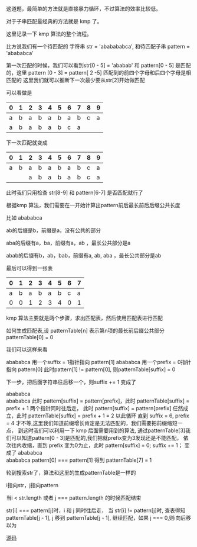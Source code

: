 这道题，最简单的方法就是直接暴力循环，不过算法的效率比较低。

对于子串匹配最经典的方法就是 kmp 了。

这里记录一下 kmp 算法的整个流程。

比方说我们有一个待匹配的 字符串 str = 'ababababca', 和待匹配子串 pattern  = 'abababca'

第一次匹配的时候，我们可以看到str[0 - 5] = 'ababab' 和 pattern[0 - 5] 是匹配的，这里 pattern [0 - 3] = pattern[ 2 -5] 匹配到的前四个字母和后四个字母是相匹配的
这里我们就可以推断下一次最少要从str[2]开始做匹配

可以看做是

| 0   | 1   | 2   | 3   | 4   | 5   | 6   | 7   | 8   | 9   |
| --- | --- | --- | --- | --- | --- | --- | --- | --- | --- |
| a   | b   | a   | b   | a   | b   | a   | b   | c   | a   |
| a   | b   | a   | b   | a   | b   | c   | a   |     |     |

下一次匹配就变成


| 0   | 1   | 2   | 3   | 4   | 5   | 6   | 7   | 8   | 9   |
| --- | --- | --- | --- | --- | --- | --- | --- | --- | --- |
| a   | b   | a   | b   | a   | b   | a   | b   | c   | a   |
|     |     | a   | b   | a   | b   | a   | b   | c   | a   |


此时我们只用检查 str[8-9] 和 pattern[6-7] 是否匹配就行了

根据kmp 算法，我们需要在一开始计算出pattern前后最长前后后缀公共长度

比如 abababca

ab的后缀是b，前缀是a，没有公共的部分

aba的后缀有a，ba，前缀有a，ab ，最长公共部分是a

abab的后缀有b，ab，bab，前缀有a, ab, aba ，最长公共部分是ab

最后可以得到一张表

| 0   | 1   | 2   | 3   | 4   | 5   | 6   | 7   |
| --- | --- | --- | --- | --- | --- | --- | --- |
| a   | b   | a   | b   | a   | b   | c   | a   |
| 0   | 0   | 1   | 2   | 3   | 4   | 0   | 1   |

kmp 算法主要就是两个步骤，求出匹配表，然后使用匹配表进行匹配

如何生成匹配表,设 patternTable[n] 表示第n项的最长前后缀公共部分 patternTable[0] = 0

我们可以这样来看

abababca  用一个suffix = 1指针指向 pattern[1]
 abababca 用一个prefix = 0指针指向 pattern[0]
此时pattern[1] != pattern[0], 则patternTable[suffix] = 0

下一步，把后面字符串往后移一个，则suffix += 1 变成了

abababca  
  abababca
此时 pattern[suffix] = pattern[prefix]，此时 patternTable[suffix] = prefix + 1
两个指针同时往后走， 此时 pattern[suffix] = pattern[prefix] 任然成立，此时 patternTable[suffix] = prefix + 1 = 2
以此循环
直到 suffix = 6, prefix = 4 才不等,这里我们知道前缀增长肯定是无法匹配的，我们需要把前缀缩短一点，
到这时我们可以利用一下 kmp 后面需要用到的算法, 通过patternTable[3]我们可以知道pattern[0 - 3]是匹配的,我们把就prefix变为3发现还是不能匹配，
依次往内收缩，直到 prefix 变为0为止，此时 pattern[suffix] = 0; suffix += 1；
变成了
abababca  
       abababca
pattern[0] === pattern[1] 得到 patternTable[7] = 1

轮到搜索str了，算法和这里的生成patternTable是一样的

i指向str，j指向pattern

当i < str.length 或者 j === pattern.length 的时候匹配结束

str[i] === pattern[j]时，i 和 j 同时往后走，
当 str[i] != pattern[j]时, 查表得知 patternTable[j - 1], j 移到 patternTable[j - 1],
继续匹配，如果 j === 0,则i向后移以为

[源码](./index.js)





